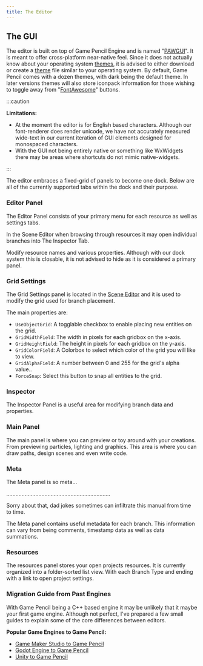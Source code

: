 ```yaml
---
title: The Editor
---
```


## The GUI

The editor is built on top of Game Pencil Engine and is named "[PAWGUI](https://docs.pawbyte.com/pawgui/)". It is meant to offer cross-platform near-native feel. Since it does not actually know about your operating system [themes](https://olddocs.gamepencil.net/themes), it is advised to either download or create a [theme](https://olddocs.gamepencil.net/themes) file similar to your operating system. By default, Game Pencil comes with a dozen themes, with dark being the default theme. In later versions themes will also store iconpack information for those wishing to toggle away from "[FontAwesome](https://fontawesome.com/)" buttons.


:::caution

**Limitations:**

-   At the moment the editor is for English based characters. Although our font-renderer does render unicode, we have not accurately measured wide-text in our current iteration of GUI elements designed for monospaced characters.
-   With the GUI not being entirely native or something like WxWidgets there may be areas where shortcuts do not mimic native-widgets.

:::

The editor embraces a fixed-grid of panels to become one dock. Below are all of the currently supported tabs within the dock and their purpose.

### Editor Panel

The Editor Panel consists of your primary menu for each resource as well as settings tabs.

In the Scene Editor when browsing through resources it may open individual branches into The Inspector Tab.

Modify resource names and various properties. Although with our dock system this is closable, it is not advised to hide as it is considered a primary panel.


### Grid Settings

The Grid Settings panel is located in the [Scene Editor](https://olddocs.gamepencil.net/scenes) and it is used to modify the grid used for branch placement.

The main properties are:

- `UseObjectGrid`: A togglable checkbox to enable placing new entities on the grid.
- `GridWidthField`: The width in pixels for each gridbox on the x-axis.
- `GridHeightField`: The height in pixels for each gridbox on the y-axis.
- `GridColorField`: A Colorbox to select which color of the grid you will like to view.
- `GridAlphaField`: A number between 0 and 255 for the grid's alpha value..
- `ForceSnap`: Select this button to snap all entities to the grid.


### Inspector

The Inspector Panel is a useful area for modifying branch data and properties.


### Main Panel

The main panel is where you can preview or toy around with your creations. From previewing particles, lighting and graphics. This area is where you can draw paths, design scenes and even write code.


### Meta

The Meta panel is so meta...

....................................................................

Sorry about that, dad jokes sometimes can infiltrate this manual from time to time.

The Meta panel contains useful metadata for each branch. This information can vary from being comments, timestamp data as well as data summations.


### Resources

The resources panel stores your open projects resources. It is currently organized into a folder-sorted list view. With each Branch Type and ending with a link to open project settings.


### Migration Guide from Past Engines

With Game Pencil being a C++ based engine it may be unlikely that it maybe your first game engine. Although not perfect, I've prepared a few small guides to explain some of the core differences between editors.

**Popular Game Engines to Game Pencil:**

-   [Game Maker Studio to Game Pencil](https://olddocs.gamepencil.net/game-maker-to-game-pencil/)
-   [Godot Engine to Game Pencil](https://olddocs.gamepencil.net/godot-to-game-pencil/)
-   [Unity to Game Pencil](https://olddocs.gamepencil.net/unity-to-game-pencil/)
